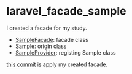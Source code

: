 # laravel_facade_sample

I created a facade for my study.

- [SampleFacade](https://github.com/hiroyky/laravel_facade_sample/blob/master/app/Facades/SampleFacade.php): facade class
- [Sample](https://github.com/hiroyky/laravel_facade_sample/blob/master/app/Sample.php): origin class
- [SampleProvider](https://github.com/hiroyky/laravel_facade_sample/blob/master/app/Providers/SampleProvider.php): registing Sample class

[this commit](https://github.com/hiroyky/laravel_facade_sample/commit/4e1f9a935a0b59121eac031156b1d253781608c9) is apply my created facade.

